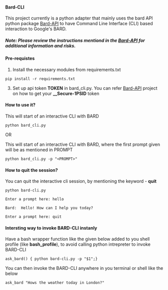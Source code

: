 #### Bard-CLI
This project currently is a python adapter that mainly uses the bard API python package [Bard-API](https://github.com/dsdanielpark/Bard-API) to have Command Line Interface (CLI) based interaction to Google's BARD. 

##### Note: Please review the instructions mentiond in the [Bard-API](https://github.com/dsdanielpark/Bard-API) for additional information and risks.

#### Pre-requistes
1. Install the necessary modules from requirements.txt 
```
pip install -r requirements.txt
```
3. Set up api token **TOKEN** in bard_cli.py. You can refer [Bard-API](https://github.com/dsdanielpark/Bard-API) project on how to get your **__Secure-1PSID** token

#### How to use it?
This will start of an interactive CLI with BARD 

```
python bard_cli.py
```

OR

This will start of an interactive CLI with BARD, where the first prompt given will be as mentioned in PROMPT 

```
python bard_cli.py -p "<PROMPT>"
```

#### How to quit the session?
You can quit the interactive cli session, by mentioning the keyword - **quit**

```
python bard-cli.py 

Enter a prompt here: hello

Bard:  Hello! How can I help you today?

Enter a prompt here: quit
```

#### Intersting way to invoke BARD-CLI instanly
Have a bash wrapper function like the given below added to you shell profile (like **bash_profile**), to avoid calling python intrepreter to invoke BARD-CLI
```
ask_bard() { python bard-cli.py -p "$1";}
```

You can then invoke the BARD-CLI anywhere in you terminal or shell like the below
```
ask_bard "Hows the weather today in London?"
```

